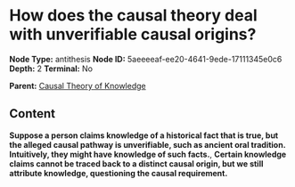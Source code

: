 # How does the causal theory deal with unverifiable causal origins?

**Node Type:** antithesis
**Node ID:** 5aeeeeaf-ee20-4641-9ede-17111345e0c6
**Depth:** 2
**Terminal:** No

**Parent:** [Causal Theory of Knowledge](causal-theory-of-knowledge.md)

## Content

**Suppose a person claims knowledge of a historical fact that is true, but the alleged causal pathway is unverifiable, such as ancient oral tradition. Intuitively, they might have knowledge of such facts.**, **Certain knowledge claims cannot be traced back to a distinct causal origin, but we still attribute knowledge, questioning the causal requirement.**
